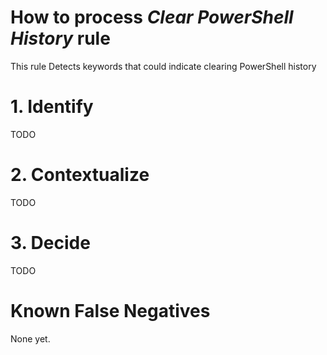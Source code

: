 # How to process *Clear PowerShell History* rule
This rule Detects keywords that could indicate clearing PowerShell history

# 1. Identify
TODO

# 2. Contextualize
TODO

# 3. Decide
TODO

# Known False Negatives
None yet.
